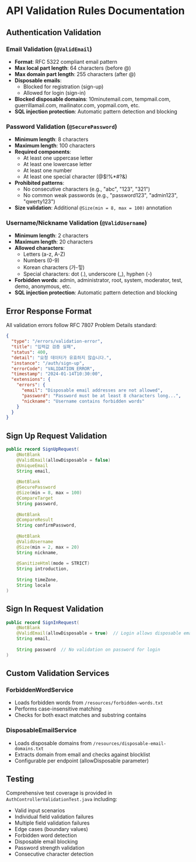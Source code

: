 # API Validation Rules Documentation

## Authentication Validation

### Email Validation (`@ValidEmail`)
- **Format**: RFC 5322 compliant email pattern
- **Max local part length**: 64 characters (before @)
- **Max domain part length**: 255 characters (after @)
- **Disposable emails**: 
  - Blocked for registration (sign-up)
  - Allowed for login (sign-in)
- **Blocked disposable domains**: 10minutemail.com, tempmail.com, guerrillamail.com, mailinator.com, yopmail.com, etc.
- **SQL injection protection**: Automatic pattern detection and blocking

### Password Validation (`@SecurePassword`)
- **Minimum length**: 8 characters
- **Maximum length**: 100 characters
- **Required components**:
  - At least one uppercase letter
  - At least one lowercase letter
  - At least one number
  - At least one special character (@$!%*#?&)
- **Prohibited patterns**:
  - No consecutive characters (e.g., "abc", "123", "321")
  - No common weak passwords (e.g., "password123", "admin123", "qwerty123")
- **Size validation**: Additional `@Size(min = 8, max = 100)` annotation

### Username/Nickname Validation (`@ValidUsername`)
- **Minimum length**: 2 characters
- **Maximum length**: 20 characters
- **Allowed characters**:
  - Letters (a-z, A-Z)
  - Numbers (0-9)
  - Korean characters (가-힣)
  - Special characters: dot (.), underscore (_), hyphen (-)
- **Forbidden words**: admin, administrator, root, system, moderator, test, demo, anonymous, etc.
- **SQL injection protection**: Automatic pattern detection and blocking

## Error Response Format

All validation errors follow RFC 7807 Problem Details standard:

```json
{
  "type": "/errors/validation-error",
  "title": "입력값 검증 실패",
  "status": 400,
  "detail": "요청 데이터가 유효하지 않습니다.",
  "instance": "/auth/sign-up",
  "errorCode": "VALIDATION_ERROR",
  "timestamp": "2024-01-14T10:30:00",
  "extensions": {
    "errors": {
      "email": "Disposable email addresses are not allowed",
      "password": "Password must be at least 8 characters long...",
      "nickname": "Username contains forbidden words"
    }
  }
}
```

## Sign Up Request Validation

```java
public record SignUpRequest(
    @NotBlank
    @ValidEmail(allowDisposable = false)
    @UniqueEmail
    String email,
    
    @NotBlank
    @SecurePassword
    @Size(min = 8, max = 100)
    @CompareTarget
    String password,
    
    @NotBlank
    @CompareResult
    String confirmPassword,
    
    @NotBlank
    @ValidUsername
    @Size(min = 2, max = 20)
    String nickname,
    
    @SanitizeHtml(mode = STRICT)
    String introduction,
    
    String timeZone,
    String locale
)
```

## Sign In Request Validation

```java
public record SignInRequest(
    @NotBlank
    @ValidEmail(allowDisposable = true)  // Login allows disposable emails
    String email,
    
    String password  // No validation on password for login
)
```

## Custom Validation Services

### ForbiddenWordService
- Loads forbidden words from `/resources/forbidden-words.txt`
- Performs case-insensitive matching
- Checks for both exact matches and substring contains

### DisposableEmailService
- Loads disposable domains from `/resources/disposable-email-domains.txt`
- Extracts domain from email and checks against blocklist
- Configurable per endpoint (allowDisposable parameter)

## Testing

Comprehensive test coverage is provided in `AuthControllerValidationTest.java` including:
- Valid input scenarios
- Individual field validation failures
- Multiple field validation failures
- Edge cases (boundary values)
- Forbidden word detection
- Disposable email blocking
- Password strength validation
- Consecutive character detection